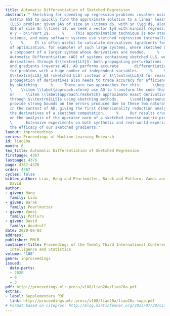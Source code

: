 ```yaml
---
title: Automatic Differentiation of Sketched Regression
abstract: " Sketching for speeding up regression problems involves using a sketching
  matrix $S$ to quickly find the approximate solution to a linear least squares regression
  (LLS) problem: given $A$ of size $n \\times d$, with $n \\gg d$, along       with
  $b$ of size $n \\times 1$, we seek a vector $y$ with minimal regression error $\\lVert
  A y - b\\rVert_2$.     %     This approximation technique is now standard in data
  science, and many software systems use sketched regression internally, as a component.
  \    %     It is often useful to calculate derivatives (gradients for the purpose
  of optimization, for example) of such large systems, where sketched LLS is merely
  a component of a larger system whose derivatives are needed.     %     To support
  Automatic Differentiation (AD) of systems containing sketched LLS, we consider propagating
  derivatives through $\\textrm{LLS}$: both propagating perturbations (forward AD)
  and gradients (reverse AD). AD performs accurate       differentiation and is efficient
  for problems with a huge number of independent variables.     %     Since we use
  $\\textrm{LLS}_S$ (sketched LLS) instead of $\\textrm{LLS}$ for reasons of efficiency,
  propagation of derivatives also needs to trade accuracy for efficiency, presumably
  by sketching.     %     There are two approaches for this:     \\begin{inparaenum}[\\bfseries(a)]
  \    \\item \\label{approach:xform} use AD to transform the code that defines $\\textrm{LLS}_S$,
  or     \\item \\label{approach:resketch} approximate exact derivative propagation
  through $\\textrm{LLS}$ using sketching methods.     \\end{inparaenum}     %     We
  provide strong bounds on the errors produced due to these two natural forms of sketching
  in the context of AD, giving the first dimensionality reduction analysis for calculating
  the derivatives of a sketched computation.     %     Our results crucially depend
  on the analysis of the operator norm of a sketched inverse matrix product.     %
  \      Extensive experiments on both synthetic and real-world experiments demonstrate
  the efficacy of our sketched gradients."
layout: inproceedings
series: Proceedings of Machine Learning Research
id: liao20a
month: 0
tex_title: Automatic Differentiation of Sketched Regression
firstpage: 4367
lastpage: 4376
page: 4367-4376
order: 4367
cycles: false
bibtex_author: Liao, Hang and Pearlmutter, Barak and Potluru, Vamsi and Woodruff,
  David
author:
- given: Hang
  family: Liao
- given: Barak
  family: Pearlmutter
- given: Vamsi
  family: Potluru
- given: David
  family: Woodruff
date: 2020-06-03
address: 
publisher: PMLR
container-title: Proceedings of the Twenty Third International Conference on Artificial
  Intelligence and Statistics
volume: '108'
genre: inproceedings
issued:
  date-parts:
  - 2020
  - 6
  - 3
pdf: http://proceedings.mlr.press/v108/liao20a/liao20a.pdf
extras:
- label: Supplementary PDF
  link: http://proceedings.mlr.press/v108/liao20a/liao20a-supp.pdf
# Format based on citeproc: http://blog.martinfenner.org/2013/07/30/citeproc-yaml-for-bibliographies/
---
```

